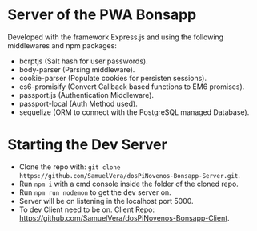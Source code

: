 # Server of the PWA Bonsapp

Developed with the framework Express.js and using the following middlewares and npm packages:
- bcrptjs (Salt hash for user passwords).
- body-parser (Parsing middleware).
- cookie-parser (Populate cookies for persisten sessions).
- es6-promisify (Convert Callback based functions to EM6 promises).
- passport.js (Authentication Middleware).
- passport-local (Auth Method used).
- sequelize (ORM to connect with the PostgreSQL managed Database).

# Starting the Dev Server

- Clone the repo with: `git clone https://github.com/SamuelVera/dosPiNovenos-Bonsapp-Server.git`.
- Run `npm i` with a cmd console inside the folder of the cloned repo.
- Run `npm run nodemon` to get the dev server on.
- Server will be on listening in the localhost port 5000.
- To dev Client need to be on. Client Repo: https://github.com/SamuelVera/dosPiNovenos-Bonsapp-Client.
